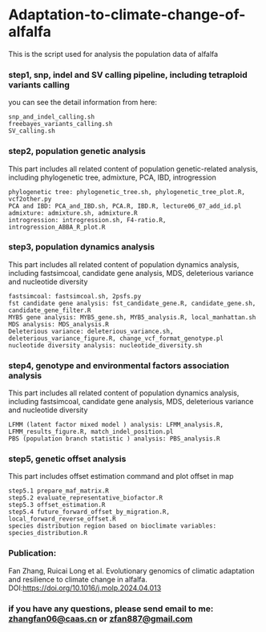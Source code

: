 # Adaptation-to-climate-change-of-alfalfa
This is the script used for analysis the population data of alfalfa

### step1, snp, indel and SV calling pipeline, including tetraploid variants calling

you can see the detail information from here: 
```
snp_and_indel_calling.sh
freebayes_variants_calling.sh
SV_calling.sh
```
### step2, population genetic analysis

This part includes all related content of population genetic-related analysis, including phylogenetic tree, admixture, PCA, IBD, introgression
```
phylogenetic tree: phylogenetic_tree.sh, phylogenetic_tree_plot.R, vcf2other.py
PCA and IBD: PCA_and_IBD.sh, PCA.R, IBD.R, lecture06_07_add_id.pl
admixture: admixture.sh, admixture.R
introgression: introgression.sh, F4-ratio.R, introgression_ABBA_R_plot.R

```
### step3, population dynamics analysis

This part includes all related content of population dynamics analysis, including fastsimcoal, candidate gene analysis, MDS, deleterious variance and nucleotide diversity
```
fastsimcoal: fastsimcoal.sh, 2psfs.py
fst candidate gene analysis: fst_candidate_gene.R, candidate_gene.sh, candidate_gene_filter.R
MYB5 gene analysis: MYB5_gene.sh, MYB5_analysis.R, local_manhattan.sh
MDS analysis: MDS_analysis.R
Deleterious variance: deleterious_variance.sh, deleterious_variance_figure.R, change_vcf_format_genotype.pl
nucleotide diversity analysis: nucleotide_diversity.sh
```

### step4, genotype and environmental factors association analysis

This part includes all related content of population dynamics analysis, including fastsimcoal, candidate gene analysis, MDS, deleterious variance and nucleotide diversity
```
LFMM (latent factor mixed model ) analysis: LFMM_analysis.R, LFMM_results_figure.R, match_indel_position.pl
PBS (population branch statistic ) analysis: PBS_analysis.R

```

### step5, genetic offset analysis

This part includes offset estimation command and plot offset in map
```
step5.1 prepare_maf_matrix.R
step5.2 evaluate_representative_biofactor.R
step5.3 offset_estimation.R
step5.4 future_forward_offset_by_migration.R, local_forward_reverse_offset.R
species distribution region based on bioclimate variables: species_distribution.R
```
### Publication:
Fan Zhang, Ruicai Long et al. Evolutionary genomics of climatic adaptation and resilience to climate change in alfalfa. DOI:https://doi.org/10.1016/j.molp.2024.04.013 

### if you have any questions, please send email to me: zhangfan06@caas.cn or zfan887@gmail.com
